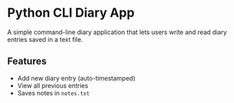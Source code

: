 # Python CLI Diary App

A simple command-line diary application that lets users write and read diary entries saved in a text file.

## Features
- Add new diary entry (auto-timestamped)
- View all previous entries
- Saves notes in `notes.txt`




